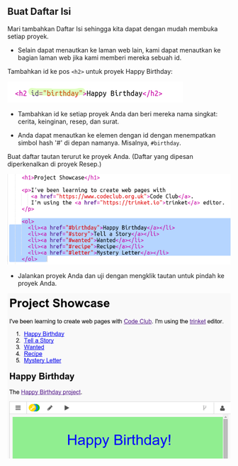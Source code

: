 ## Buat Daftar Isi

Mari tambahkan Daftar Isi sehingga kita dapat dengan mudah membuka setiap proyek.

+ Selain dapat menautkan ke laman web lain, kami dapat menautkan ke bagian laman web jika kami memberi mereka sebuah id. 

Tambahkan id ke pos `<h2>` untuk proyek Happy Birthday:

![tangkapan layar](images/showcase-id.png)

+ Tambahkan id ke setiap proyek Anda dan beri mereka nama singkat: cerita, keinginan, resep, dan surat.

+ Anda dapat menautkan ke elemen dengan id dengan menempatkan simbol hash '#' di depan namanya. Misalnya, `#birthday`.

Buat daftar tautan terurut ke proyek Anda. (Daftar yang dipesan diperkenalkan di proyek Resep.)

![tangkapan layar](images/showcase-list.png)

+ Jalankan proyek Anda dan uji dengan mengklik tautan untuk pindah ke proyek Anda. 

![tangkapan layar](images/showcase-list-output.png)